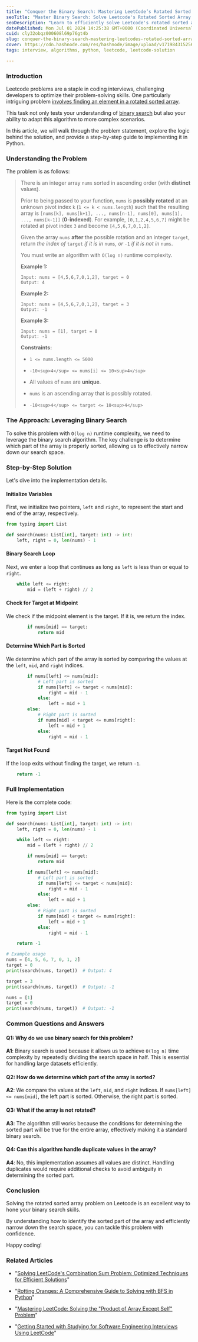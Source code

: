 ```yaml
---
title: "Conquer the Binary Search: Mastering LeetCode’s Rotated Sorted Array Challenge"
seoTitle: "Master Binary Search: Solve Leetcode's Rotated Sorted Array Problem"
seoDescription: "Learn to efficiently solve Leetcode's rotated sorted array problem with our guide. Master binary search to find target elements in O(log n) time."
datePublished: Mon Jul 01 2024 14:25:38 GMT+0000 (Coordinated Universal Time)
cuid: cly32obqz000608l69p76gt4b
slug: conquer-the-binary-search-mastering-leetcodes-rotated-sorted-array-challenge
cover: https://cdn.hashnode.com/res/hashnode/image/upload/v1719843152564/ea1d632b-c10f-499d-bfc6-d20c2c33ba13.webp
tags: interview, algorithms, python, leetcode, leetcode-solution

---
```


### Introduction

Leetcode problems are a staple in coding interviews, challenging developers to optimize their problem-solving skills. One particularly intriguing problem [involves finding an element in a rotated sorted array](https://leetcode.com/problems/search-in-rotated-sorted-array/description/).

This task not only tests your understanding of [binary search](https://en.wikipedia.org/wiki/Binary_search) but also your ability to adapt this algorithm to more complex scenarios.

In this article, we will walk through the problem statement, explore the logic behind the solution, and provide a step-by-step guide to implementing it in Python.

### Understanding the Problem

The problem is as follows:

> There is an integer array `nums` sorted in ascending order (with **distinct** values).
> 
> Prior to being passed to your function, `nums` is **possibly rotated** at an unknown pivot index `k` (`1 <= k < nums.length`) such that the resulting array is `[nums[k], nums[k+1], ..., nums[n-1], nums[0], nums[1], ..., nums[k-1]]` (**0-indexed**). For example, `[0,1,2,4,5,6,7]` might be rotated at pivot index `3` and become `[4,5,6,7,0,1,2]`.
> 
> Given the array `nums` **after** the possible rotation and an integer `target`, return *the index of* `target` *if it is in* `nums`*, or* `-1` *if it is not in* `nums`.
> 
> You must write an algorithm with `O(log n)` runtime complexity.
> 
> **Example 1:**
> 
> ```plaintext
> Input: nums = [4,5,6,7,0,1,2], target = 0
> Output: 4
> ```
> 
> **Example 2:**
> 
> ```plaintext
> Input: nums = [4,5,6,7,0,1,2], target = 3
> Output: -1
> ```
> 
> **Example 3:**
> 
> ```plaintext
> Input: nums = [1], target = 0
> Output: -1
> ```
> 
> **Constraints:**
> 
> * `1 <= nums.length <= 5000`
>     
> * `-10<sup>4</sup> <= nums[i] <= 10<sup>4</sup>`
>     
> * All values of `nums` are **unique**.
>     
> * `nums` is an ascending array that is possibly rotated.
>     
> * `-10<sup>4</sup> <= target <= 10<sup>4</sup>`
>     

### The Approach: Leveraging Binary Search

To solve this problem with `O(log n)` runtime complexity, we need to leverage the binary search algorithm. The key challenge is to determine which part of the array is properly sorted, allowing us to effectively narrow down our search space.

### Step-by-Step Solution

Let's dive into the implementation details.

#### Initialize Variables

First, we initialize two pointers, `left` and `right`, to represent the start and end of the array, respectively.

```python
from typing import List

def search(nums: List[int], target: int) -> int:
    left, right = 0, len(nums) - 1
```

#### Binary Search Loop

Next, we enter a loop that continues as long as `left` is less than or equal to `right`.

```python
    while left <= right:
        mid = (left + right) // 2
```

#### Check for Target at Midpoint

We check if the midpoint element is the target. If it is, we return the index.

```python
        if nums[mid] == target:
            return mid
```

#### Determine Which Part is Sorted

We determine which part of the array is sorted by comparing the values at the `left`, `mid`, and `right` indices.

```python
        if nums[left] <= nums[mid]:
            # Left part is sorted
            if nums[left] <= target < nums[mid]:
                right = mid - 1
            else:
                left = mid + 1
        else:
            # Right part is sorted
            if nums[mid] < target <= nums[right]:
                left = mid + 1
            else:
                right = mid - 1
```

#### Target Not Found

If the loop exits without finding the target, we return `-1`.

```python
    return -1
```

### Full Implementation

Here is the complete code:

```python
from typing import List

def search(nums: List[int], target: int) -> int:
    left, right = 0, len(nums) - 1

    while left <= right:
        mid = (left + right) // 2

        if nums[mid] == target:
            return mid

        if nums[left] <= nums[mid]:
            # Left part is sorted
            if nums[left] <= target < nums[mid]:
                right = mid - 1
            else:
                left = mid + 1
        else:
            # Right part is sorted
            if nums[mid] < target <= nums[right]:
                left = mid + 1
            else:
                right = mid - 1

    return -1

# Example usage
nums = [4, 5, 6, 7, 0, 1, 2]
target = 0
print(search(nums, target))  # Output: 4

target = 3
print(search(nums, target))  # Output: -1

nums = [1]
target = 0
print(search(nums, target))  # Output: -1
```

### Common Questions and Answers

#### Q1: Why do we use binary search for this problem?

**A1**: Binary search is used because it allows us to achieve `O(log n)` time complexity by repeatedly dividing the search space in half. This is essential for handling large datasets efficiently.

#### Q2: How do we determine which part of the array is sorted?

**A2**: We compare the values at the `left`, `mid`, and `right` indices. If `nums[left] <= nums[mid]`, the left part is sorted. Otherwise, the right part is sorted.

#### Q3: What if the array is not rotated?

**A3**: The algorithm still works because the conditions for determining the sorted part will be true for the entire array, effectively making it a standard binary search.

#### Q4: Can this algorithm handle duplicate values in the array?

**A4**: No, this implementation assumes all values are distinct. Handling duplicates would require additional checks to avoid ambiguity in determining the sorted part.

### Conclusion

Solving the rotated sorted array problem on Leetcode is an excellent way to hone your binary search skills.

By understanding how to identify the sorted part of the array and efficiently narrow down the search space, you can tackle this problem with confidence.

Happy coding!

### Related Articles

* "[Solving LeetCode's Combination Sum Problem: Optimized Techniques for Efficient Solutions](https://blog.seancoughlin.me/solving-leetcodes-combination-sum-problem-optimized-techniques-for-efficient-solutions)"
    
* "[Rotting Oranges: A Comprehensive Guide to Solving with BFS in Python](https://blog.seancoughlin.me/rotting-oranges-a-comprehensive-guide-to-solving-with-bfs-in-python)"
    
* "[Mastering LeetCode: Solving the "Product of Array Except Self" Problem](https://blog.seancoughlin.me/mastering-leetcode-solving-the-product-of-array-except-self-problem)"
    
* "[Getting Started with Studying for Software Engineering Interviews Using LeetCode](https://blog.seancoughlin.me/getting-started-with-studying-for-software-engineering-interviews-using-leetcode)"